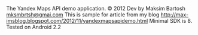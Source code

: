The Yandex Maps API demo application.
© 2012 Dev by Maksim Bartosh <mksmbrtsh@gmai.com>
This is sample for article from my blog <http://max-imsblog.blogspot.com/2012/11/yandexmapsapidemo.html>
Minimal SDK is 8. Tested on Android 2.2
